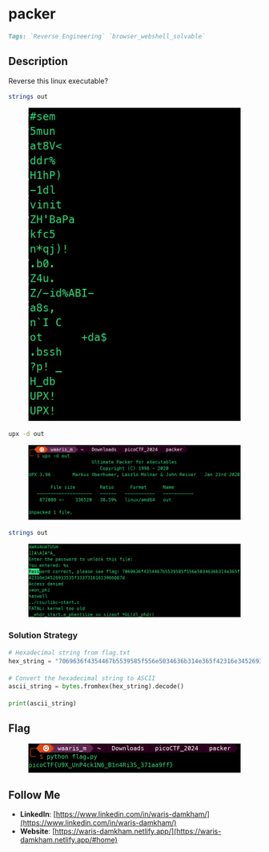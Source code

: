 # packer

```markdown
Tags: `Reverse Engineering` `browser_webshell_solvable`
```

## **Description**

Reverse this linux executable?

```bash
strings out
```

<figure><img src="../.gitbook/assets/image (33).png" alt=""><figcaption></figcaption></figure>

```bash
upx -d out
```

<figure><img src="../.gitbook/assets/Pasted image (22).png" alt=""><figcaption></figcaption></figure>

```bash
strings out
```

<figure><img src="../.gitbook/assets/Pasted image 1 (4).png" alt=""><figcaption></figcaption></figure>

### **Solution Strategy**

```python
# Hexadecimal string from flag.txt
hex_string = "7069636f4354467b5539585f556e5034636b314e365f42316e34526933535f33373161613966667d"

# Convert the hexadecimal string to ASCII
ascii_string = bytes.fromhex(hex_string).decode()

print(ascii_string)
```

## Flag

<figure><img src="../.gitbook/assets/Pasted image 2 (6).png" alt=""><figcaption></figcaption></figure>

## Follow Me

* **LinkedIn**: [https://www.linkedin.com/in/waris-damkham/](https://www.linkedin.com/in/waris-damkham/)
* **Website**: [https://waris-damkham.netlify.app/](https://waris-damkham.netlify.app/#home)
